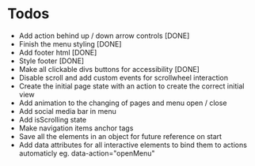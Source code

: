 # Todos
  - Add action behind up / down arrow controls [DONE]
  - Finish the menu styling [DONE]
  - Add footer html [DONE]
  - Style footer [DONE]
  - Make all clickable divs buttons for accessibility [DONE]
  - Disable scroll and add custom events for scrollwheel interaction
  - Create the initial page state with an action to create the correct initial view
  - Add animation to the changing of pages and menu open / close
  - Add social media bar in menu
  - Add isScrolling state
  - Make navigation items anchor tags 
  - Save all the elements in an object for future reference on start
  - Add data attributes for all interactive elements to bind them to actions automaticly eg. data-action="openMenu" 